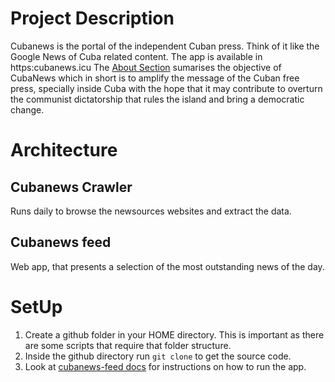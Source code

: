# Project Description
Cubanews is the portal of the independent Cuban press. Think of it like the Google News of Cuba related content.
The app is available in https:cubanews.icu
The [About Section](https://cubanews.icu/about) sumarises the objective of CubaNews which in short is to amplify the message of the Cuban free press, specially inside Cuba with the hope that it may contribute to overturn the communist dictatorship that rules the island and bring a democratic change.

# Architecture

## Cubanews Crawler
Runs daily to browse the newsources websites and extract the data.

## Cubanews feed
Web app, that presents a selection of the most outstanding news of the day.

# SetUp
1. Create a github folder in your HOME directory. This is important as there are some scripts that require that folder structure.
2. Inside the github directory run `git clone` to get the source code.
3. Look at [cubanews-feed docs](./cubanewsjs/cubanews-feed/README.md) for instructions on how to run the app.

